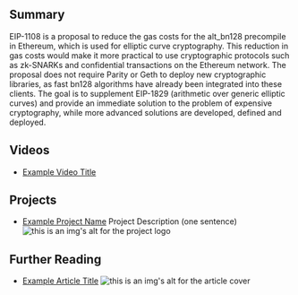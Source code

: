 ## Summary

EIP-1108 is a proposal to reduce the gas costs for the alt_bn128 precompile in Ethereum, which is used for elliptic curve cryptography. This reduction in gas costs would make it more practical to use cryptographic protocols such as zk-SNARKs and confidential transactions on the Ethereum network. The proposal does not require Parity or Geth to deploy new cryptographic libraries, as fast bn128 algorithms have already been integrated into these clients. The goal is to supplement EIP-1829 (arithmetic over generic elliptic curves) and provide an immediate solution to the problem of expensive cryptography, while more advanced solutions are developed, defined and deployed.

## Videos

- [Example Video Title](https://www.youtube.com/watch?v=TDGq4aeevgY)

## Projects

- [Example Project Name](https://xxxx.xxx/xxxxx) Project Description (one sentence) ![this is an img's alt for the project logo](https://xxxx.xxx/project-logo.xxx)

## Further Reading

- [Example Article Title](https://xxxx.xxx/xxxxx) ![this is an img's alt for the article cover](https://xxxx.xxx/article-cover.xxx)
